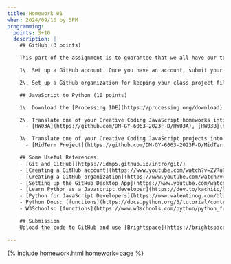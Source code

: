 ```yaml
---
title: Homework 01
when: 2024/09/10 by 5PM
programming:
  points: 3+10
  description: |
    ## GitHub (3 points)

    This part of the assignment is to guarantee that we all have our tools and accounts setup for the rest of the course. There are 2 mandatory tasks that should be completed:

    1\. Set up a GitHub account. Once you have an account, submit your username or profile link via [Brightspace](https://brightspace.nyu.edu/d2l/home/407565).

    2\. Set up a GitHub organization for keeping your class project files. This will help keep class files organized. Submit your organization name or a profile link via [Brightspace](https://brightspace.nyu.edu/d2l/home/407565).

    ## JavaScript to Python (10 points)

    1\. Download the [Processing IDE](https://processing.org/download) and install Python mode. You can follow these [instructions](https://py.processing.org/tutorials/gettingstarted/).

    2\. Translate one of your Creative Coding JavaScript homeworks into Python. If you don't have a Creative Coding homework assignment, you can use one of these:
      - [HW03A](https://github.com/DM-GY-6063-2023F-D/HW03A), [HW03B](https://github.com/DM-GY-6063-2023F-D/HW03B), [HW03C](https://github.com/DM-GY-6063-2023F-D/HW03C), [HW04A](https://github.com/DM-GY-6063-2023F-D/HW04/tree/main/A)

    3\. Translate one of your Creative Coding JavaScript projects into Python. If you don't have a Creative Coding project, you can use one of these:
      - [MidTerm Project](https://github.com/DM-GY-6063-2023F-D/MidTerm-Project), [Procedural Drawing Machine](https://editor.p5js.org/thiagohersan/sketches/p6h71pXE7), [Glitchy Typewriter](https://editor.p5js.org/thiagohersan/sketches/KJO5CEwKM)

    ## Some Useful References:
    - [Git and GitHub](https://idmp5.github.io/intro/git/)
    - [Creating a GitHub account](https://www.youtube.com/watch?v=ZVRuPO8nCLA)
    - [Creating a GitHub organization](https://www.youtube.com/watch?v=wnFm5fYGzso)
    - [Setting up the GitHub Desktop App](https://www.youtube.com/watch?v=dN5A0kDdCwk)
    - [Learn Python as a Javascript developer](https://dev.to/kachiic/learn-python-as-a-javascript-developer-422j)
    - [Python for JavaScript Developers](https://www.valentinog.com/blog/python-for-js/)
    - Python Docs: [functions](https://docs.python.org/3/tutorial/controlflow.html#defining-functions) [`Classes`](https://docs.python.org/3/tutorial/classes.html)
    - W3Schools: [functions](https://www.w3schools.com/python/python_functions.asp) [`Classes`](https://www.w3schools.com/python/python_classes.asp)

    ## Submission
    Upload the code to GitHub and use [Brightspace](https://brightspace.nyu.edu/d2l/home/407565) to submit GitHub links to your user profile, your organization profile and the two repositories with your Python code. Also include copies of the original JavaScript code in your repository, or provide a link to a editor.p5js.org sketch.

---
```

{% include homework.html homework=page %}
